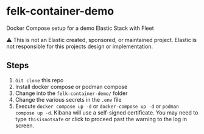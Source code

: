 # felk-container-demo
Docker Compose setup for a demo Elastic Stack with Fleet

:warning: This is not an Elastic created, sponsored, or maintained project. Elastic is not responsible for this projects design or implementation.

## Steps

1. `Git clone` this repo
2. Install docker compose or podman compose
3. Change into the `felk-container-demo/` folder
4. Change the various secrets in the `.env` file
5. Execute `docker compose up -d` or `docker-compose up -d` or `podman compose up -d`.
Kibana will use a self-signed certificate. You may need to type `thisisnotsafe` or click to proceed past the warning to the log in screen.
